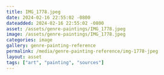 ```yaml
---
title: IMG_1778.jpeg
date: 2024-02-16 22:55:02 -0800
dateadded: 2024-02-16 22:55:02 -0800
asset: /assets/genre-paintings/IMG_1778.jpeg
image: /assets/genre-paintings/IMG_1778.jpeg
categories: image
gallery: genre-painting-reference
permalink: /media/genre-painting-reference/img-1778-jpeg
layout: asset
tags: ["art", "painting", "sources"]
--- 
```

